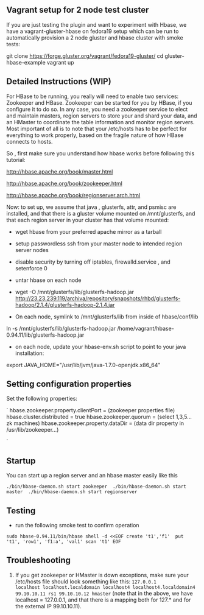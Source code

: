 ## Vagrant setup for 2 node test cluster ##

If you are just testing the plugin and want to experiment with Hbase, we have a vagrant-gluster-hbase on fedora19 setup which can be run to automatically provision a 2 node gluster and hbase cluster with smoke tests: 

git clone https://forge.gluster.org/vagrant/fedora19-gluster/ 
cd gluster-hbase-example
vagrant up

## Detailed Instructions (WIP) ##

For HBase to be running, you really will need to enable two services: Zookeeper and HBase.  Zookeeper can be started for you by HBase, if you configure it to do so.  In any case, you need a zookeeper service to elect and maintain masters, region servers to store your and shard your data, and an HMaster to coordinate the table information and monitor region servers.  Most important of all is to note that your /etc/hosts has to be perfect for everything to work properly, based on the fragile nature of how HBase connects to hosts. 

So , first make sure you understand how hbase works before following this tutorial:

http://hbase.apache.org/book/master.html

http://hbase.apache.org/book/zookeeper.html

http://hbase.apache.org/book/regionserver.arch.html


Now: to set up, we assume that java , glusterfs, attr, and psmisc are installed, and that there is a gluster volume mounted on /mnt/glusterfs, and that each region server in your cluster has that volume mounted:

- wget hbase from your preferred apache mirror as a tarball

- setup passwordless ssh from your master node to intended region server nodes 

- disable security by turning off iptables, firewalld.service , and setenforce 0

- untar hbase on each node 

- wget  -O /mnt/glusterfs/lib/glusterfs-hadoop.jar http://23.23.239.119/archiva/repository/snapshots/rhbd/glusterfs-hadoop/2.1.4/glusterfs-hadoop-2.1.4.jar 

- On each node, symlink to /mnt/glusterfs/lib from inside of hbase/conf/lib

ln -s  /mnt/glusterfs/lib/glusterfs-hadoop.jar /home/vagrant/hbase-0.94.11/lib/glusterfs-hadoop.jar

- on each node, update your hbase-env.sh script to point to your java installation:

export JAVA_HOME="/usr/lib/jvm/java-1.7.0-openjdk.x86_64"

## Setting configuration properties ##

Set the following properties: 

`
hbase.zookeeper.property.clientPort = (zookeeper properties file)
hbase.cluster.distributed = true
hbase.zookeeper.quorum = (select 1,3,5... zk machines)
hbase.zookeeper.property.dataDir = (data dir property in /usr/lib/zookeeper...)

`

## Startup ##

You can start up a region server and an hbase master easily like this 

`
./bin/hbase-daemon.sh start zookeeper 
./bin/hbase-daemon.sh start master 
./bin/hbase-daemon.sh start regionserver 
`


## Testing ##

- run the following smoke test to confirm operation

`
        sudo hbase-0.94.11/bin/hbase shell -d <<EOF
create 't1','f1' 
put 't1', 'row1', 'f1:a', 'val1'
scan 't1'
EOF
 `

## Troubleshooting ##

1) If you get zookeeper or HMaster is down exceptions, make sure your /etc/hosts file should look something like this: 
`
127.0.0.1       localhost localhost.localdomain localhost4 localhost4.localdomain4
99.10.10.11	rs1
99.10.10.12	hmaster
`
(note that in the above, we have localhost = 127.0.0.1, and that there is a mapping both for 127.* and for the external IP 99.10.10.11).  
 